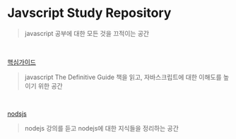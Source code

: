 # Javscript Study Repository
> javascript 공부에 대한 모든 것을 끄적이는 공간
<br>

[핵심가이드](https://github.com/ljk9410/Javascript/tree/master/%ED%95%B5%EC%8B%AC%EA%B0%80%EC%9D%B4%EB%93%9C)
> javascript The Definitive Guide 책을 읽고, 자바스크립트에 대한 이해도를 높이기 위한 공간
<br>

[nodsjs](https://github.com/ljk9410/Javascript/tree/master/nodejs)
> nodejs 강의를 듣고 nodejs에 대한 지식들을 정리하는 공간